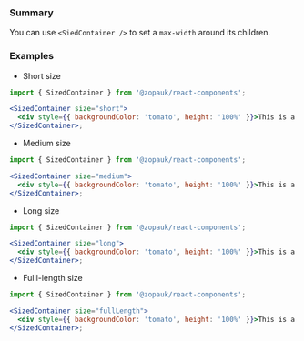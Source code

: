 ### Summary

You can use `<SiedContainer />` to set a `max-width` around its children.

### Examples

- Short size

```jsx
import { SizedContainer } from '@zopauk/react-components';

<SizedContainer size="short">
  <div style={{ backgroundColor: 'tomato', height: '100%' }}>This is a container</div>
</SizedContainer>;
```

- Medium size

```jsx
import { SizedContainer } from '@zopauk/react-components';

<SizedContainer size="medium">
  <div style={{ backgroundColor: 'tomato', height: '100%' }}>This is a container</div>
</SizedContainer>;
```

- Long size

```jsx
import { SizedContainer } from '@zopauk/react-components';

<SizedContainer size="long">
  <div style={{ backgroundColor: 'tomato', height: '100%' }}>This is a container</div>
</SizedContainer>;
```

- Fulll-length size

```jsx
import { SizedContainer } from '@zopauk/react-components';

<SizedContainer size="fullLength">
  <div style={{ backgroundColor: 'tomato', height: '100%' }}>This is a container</div>
</SizedContainer>;
```
